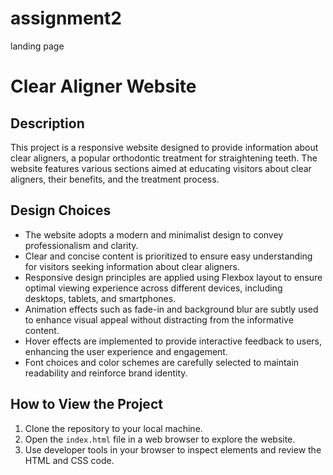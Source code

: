 # assignment2

landing page

# Clear Aligner Website

## Description

This project is a responsive website designed to provide information about clear aligners, a popular orthodontic treatment for straightening teeth. The website features various sections aimed at educating visitors about clear aligners, their benefits, and the treatment process.

## Design Choices

- The website adopts a modern and minimalist design to convey professionalism and clarity.
- Clear and concise content is prioritized to ensure easy understanding for visitors seeking information about clear aligners.
- Responsive design principles are applied using Flexbox layout to ensure optimal viewing experience across different devices, including desktops, tablets, and smartphones.
- Animation effects such as fade-in and background blur are subtly used to enhance visual appeal without distracting from the informative content.
- Hover effects are implemented to provide interactive feedback to users, enhancing the user experience and engagement.
- Font choices and color schemes are carefully selected to maintain readability and reinforce brand identity.

## How to View the Project

1. Clone the repository to your local machine.
2. Open the `index.html` file in a web browser to explore the website.
3. Use developer tools in your browser to inspect elements and review the HTML and CSS code.
